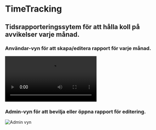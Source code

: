 # TimeTracking
## Tidsrapporteringssytem för att hålla koll på avvikelser varje månad. ##    
### Användar-vyn för att skapa/editera rapport för varje månad. ###  
![Lägg till avvikelse](https://gyazo.com/526825749930a88d35aa6676a463ec3e.MP4)  
### Admin-vyn för att bevilja eller öppna rapport för editering. ###  
![Admin vyn](https://i.gyazo.com/c862950a5ef1aecd5824612ca92ef99b.Png)
